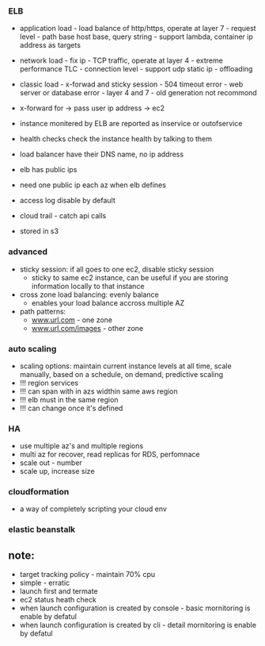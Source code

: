 ### ELB
- application load - load balance of http/https, operate at layer 7 - request level - path base host base, query string - support lambda, container ip address as targets

- network load - fix ip - TCP traffic, operate at layer 4 - extreme performance TLC - connection level - support udp static ip - offloading

- classic load - x-forwad and sticky session - 504 timeout error - web server or database error - layer 4 and 7 - old generation not recommond

- x-forward for  -> pass user ip address -> ec2

- instance monitered by ELB are reported as inservice or outofservice
- health checks check the instance health by talking to them
- load balancer have their DNS name, no ip address


- elb has public ips
- need one public ip each az when elb defines

- access log disable by default
- cloud trail - catch api calls
- stored in s3

### advanced
- sticky session: if all goes to one ec2, disable sticky session
  - sticky to same ec2 instance, can be useful if you are storing information locally to that instance
- cross zone load balancing: evenly balance
  - enables your load balance accross multiple AZ
- path patterns: 
  - www.url.com - one zone
  - www.url.com/images - other zone
  
### auto scaling
- scaling options: maintain current instance levels at all time, scale manually, based on a schedule, on demand, predictive scaling
- !!! region services
- !!! can span with in azs widthin same aws region
- !!! elb must in the same region
- !!! can change once it's defined


### HA
- use multiple az's and multiple regions 
- multi az for recover, read replicas for RDS, perfomnace
- scale out - number
- scale up, increase size

### cloudformation
- a way of completely scripting your cloud env

### elastic beanstalk


## note:
- target tracking policy -  maintain 70% cpu
- simple - erratic 
- launch first and termate
- ec2 status heath check
- when launch configuration is created by console - basic mornitoring is enable by defatul
- when launch configuration is created by cli - detail mornitoring is enable by defatul
